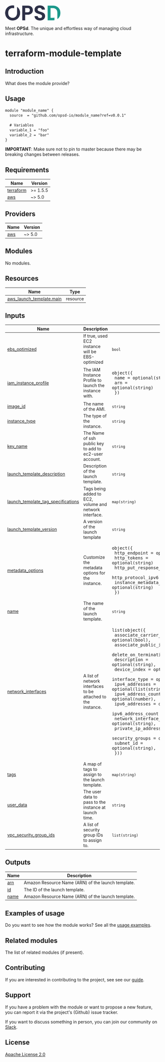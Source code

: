 <a href="https://www.opsd.io" target="_blank"><img alt="OPSd" src=".github/img/OPSD_logo.svg" width="180px"></a>

Meet **OPSd**. The unique and effortless way of managing cloud infrastructure.

# terraform-module-template

## Introduction

What does the module provide?

## Usage

```hcl
module "module_name" {
  source  = "github.com/opsd-io/module_name?ref=v0.0.1"

  # Variables
  variable_1 = "foo"
  variable_2 = "bar"
}
```

**IMPORTANT**: Make sure not to pin to master because there may be breaking changes between releases.

<!-- BEGIN_TF_DOCS -->
## Requirements

| Name | Version |
|------|---------|
| <a name="requirement_terraform"></a> [terraform](#requirement\_terraform) | >= 1.5.5 |
| <a name="requirement_aws"></a> [aws](#requirement\_aws) | ~> 5.0 |

## Providers

| Name | Version |
|------|---------|
| <a name="provider_aws"></a> [aws](#provider\_aws) | ~> 5.0 |

## Modules

No modules.

## Resources

| Name | Type |
|------|------|
| [aws_launch_template.main](https://registry.terraform.io/providers/hashicorp/aws/latest/docs/resources/launch_template) | resource |

## Inputs

| Name | Description | Type | Default | Required |
|------|-------------|------|---------|:--------:|
| <a name="input_ebs_optimized"></a> [ebs\_optimized](#input\_ebs\_optimized) | If true, used EC2 instance will be EBS-optimized | `bool` | `false` | no |
| <a name="input_iam_instance_profile"></a> [iam\_instance\_profile](#input\_iam\_instance\_profile) | The IAM Instance Profile to launch the instance with. | <pre>object({<br>    name = optional(string)<br>    arn  = optional(string)<br>  })</pre> | n/a | yes |
| <a name="input_image_id"></a> [image\_id](#input\_image\_id) | The name of the AMI. | `string` | n/a | yes |
| <a name="input_instance_type"></a> [instance\_type](#input\_instance\_type) | The type of the instance. | `string` | `null` | no |
| <a name="input_key_name"></a> [key\_name](#input\_key\_name) | The Name of ssh public key to add to ec2-user account. | `string` | n/a | yes |
| <a name="input_launch_template_description"></a> [launch\_template\_description](#input\_launch\_template\_description) | Description of the launch template. | `string` | `null` | no |
| <a name="input_launch_template_tag_specifications"></a> [launch\_template\_tag\_specifications](#input\_launch\_template\_tag\_specifications) | Tags being added to EC2, volume and network interface. | `map(string)` | `{}` | no |
| <a name="input_launch_template_version"></a> [launch\_template\_version](#input\_launch\_template\_version) | A version of the launch template | `string` | `"$Default"` | no |
| <a name="input_metadata_options"></a> [metadata\_options](#input\_metadata\_options) | Customize the metadata options for the instance. | <pre>object({<br>    http_endpoint               = optional(string)<br>    http_tokens                 = optional(string)<br>    http_put_response_hop_limit = optional(number)<br>    http_protocol_ipv6          = optional(string)<br>    instance_metadata_tags      = optional(string)<br>  })</pre> | <pre>{<br>  "instance_metadata_tags": "enabled"<br>}</pre> | no |
| <a name="input_name"></a> [name](#input\_name) | The name of the launch template. | `string` | n/a | yes |
| <a name="input_network_interfaces"></a> [network\_interfaces](#input\_network\_interfaces) | A list of network interfaces to be attached to the instance. | <pre>list(object({<br>    associate_carrier_ip_address = optional(bool),<br>    associate_public_ip_address  = optional(bool),<br>    delete_on_termination        = optional(string),<br>    description                  = optional(string),<br>    device_index                 = optional(string),<br>    interface_type               = optional(string),<br>    ipv4_addresses               = optional(list(string), []),<br>    ipv4_address_count           = optional(number),<br>    ipv6_addresses               = optional(list(string), []),<br>    ipv6_address_count           = optional(string),<br>    network_interface_id         = optional(string),<br>    private_ip_address           = optional(string),<br>    security_groups              = optional(string),<br>    subnet_id                    = optional(string),<br>  }))</pre> | `[]` | no |
| <a name="input_tags"></a> [tags](#input\_tags) | A map of tags to assign to the launch template. | `map(string)` | `{}` | no |
| <a name="input_user_data"></a> [user\_data](#input\_user\_data) | The user data to pass to the instance at launch time. | `string` | `null` | no |
| <a name="input_vpc_security_group_ids"></a> [vpc\_security\_group\_ids](#input\_vpc\_security\_group\_ids) | A list of security group IDs to assign to. | `list(string)` | `[]` | no |

## Outputs

| Name | Description |
|------|-------------|
| <a name="output_arn"></a> [arn](#output\_arn) | Amazon Resource Name (ARN) of the launch template. |
| <a name="output_id"></a> [id](#output\_id) | The ID of the launch template. |
| <a name="output_name"></a> [name](#output\_name) | Amazon Resource Name (ARN) of the launch template. |
<!-- END_TF_DOCS -->

## Examples of usage

Do you want to see how the module works? See all the [usage examples](examples).

## Related modules

The list of related modules (if present).

## Contributing

If you are interested in contributing to the project, see see our [guide](https://github.com/opsd-io/contribution).

## Support

If you have a problem with the module or want to propose a new feature, you can report it via the project's (Github) issue tracker.

If you want to discuss something in person, you can join our community on [Slack](https://join.slack.com/t/opsd-community/signup).

## License

[Apache License 2.0](LICENSE)

